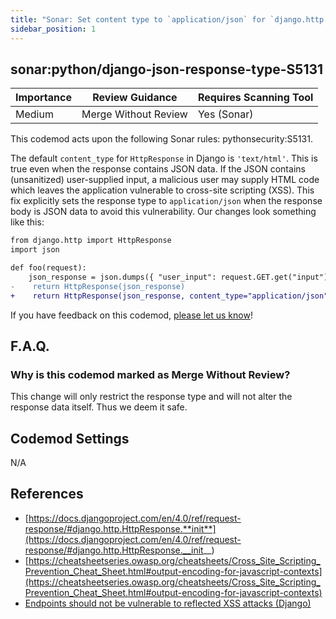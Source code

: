 ```yaml
---
title: "Sonar: Set content type to `application/json` for `django.http.HttpResponse` with JSON data"
sidebar_position: 1
---
```


## sonar:python/django-json-response-type-S5131

| Importance | Review Guidance      | Requires Scanning Tool |
| ---------- | -------------------- | ---------------------- |
| Medium     | Merge Without Review | Yes (Sonar)            |

This codemod acts upon the following Sonar rules: pythonsecurity:S5131.

The default `content_type` for `HttpResponse` in Django is `'text/html'`. This is true even when the response contains JSON data.
If the JSON contains (unsanitized) user-supplied input, a malicious user may supply HTML code which leaves the application vulnerable to cross-site scripting (XSS).
This fix explicitly sets the response type to `application/json` when the response body is JSON data to avoid this vulnerability. Our changes look something like this:

```diff
from django.http import HttpResponse
import json

def foo(request):
    json_response = json.dumps({ "user_input": request.GET.get("input") })
-    return HttpResponse(json_response)
+    return HttpResponse(json_response, content_type="application/json")
```

If you have feedback on this codemod, [please let us know](mailto:feedback@pixee.ai)!

## F.A.Q.

### Why is this codemod marked as Merge Without Review?

This change will only restrict the response type and will not alter the response data itself. Thus we deem it safe.

## Codemod Settings

N/A

## References

- [https://docs.djangoproject.com/en/4.0/ref/request-response/#django.http.HttpResponse.**init**](https://docs.djangoproject.com/en/4.0/ref/request-response/#django.http.HttpResponse.__init__)
- [https://cheatsheetseries.owasp.org/cheatsheets/Cross_Site_Scripting_Prevention_Cheat_Sheet.html#output-encoding-for-javascript-contexts](https://cheatsheetseries.owasp.org/cheatsheets/Cross_Site_Scripting_Prevention_Cheat_Sheet.html#output-encoding-for-javascript-contexts)
- [Endpoints should not be vulnerable to reflected XSS attacks (Django)](https://rules.sonarsource.com/python/type/Bug/RSPEC-5131/)

